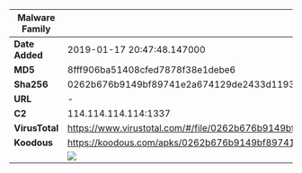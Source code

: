 | Malware Family | SandroRat                                                    |
| -------------- | ------------------------------------------------------------ |
| **Date Added** | 2019-01-17 20:47:48.147000                                                   |
| **MD5**        | 8fff906ba51408cfed7878f38e1debe6                             |
| **Sha256**     | 0262b676b9149bf89741e2a674129de2433d11932e6ada9720d4be712af7391b |
| **URL**        | -                                                            |
| **C2**         | 114.114.114.114:1337 |
| **VirusTotal** | https://www.virustotal.com/#/file/0262b676b9149bf89741e2a674129de2433d11932e6ada9720d4be712af7391b/detection |
| **Koodous**    | https://koodous.com/apks/0262b676b9149bf89741e2a674129de2433d11932e6ada9720d4be712af7391b |
|                | ![](../assets/0262b676b9149bf89741e2a674129de2433d11932e6ada9720d4be712af7391b.png) |